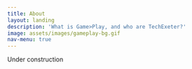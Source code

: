```yaml
---
title: About
layout: landing
description: 'What is Game>Play, and who are TechExeter?'
image: assets/images/gameplay-bg.gif
nav-menu: true
---
```


<!-- Main -->
<div id="main">

<!-- One -->
<section id="one">
	<div class="inner">
	<!-- Content -->
	Under construction
</div>
</section>

</div>
